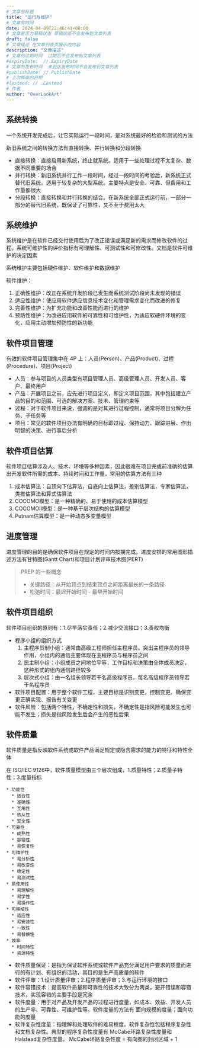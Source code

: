 ```yaml
---
# 文章的标题
title: "运行与维护"
# 文章的时间
date: 2024-04-09T22:46:41+08:00
# 文章是否为草稿状态 草稿状态不会发布到文章列表
draft: false
# 文章描述 在文章列表页展示的内容
description: "文章描述"
# 文章的过期时间  过期后不会发布到文章列表
#expiryDate:  //.ExpiryDate
# 文章的发布时间  未到达发布时间不会发布到文章列表
#publishDate: //.PublishDate
# 上次修改的日期
#lastmod: // .Lastmod
# 作者
author: "OverLookArt"
---
```


## 系统转换

一个系统开发完成后，让它实际运行一段时间，是对系统最好的检验和测试的方法

新旧系统之间的转换方法有直接转换、并行转换和分段转换

* 直接转换：直接启用新系统，终止就系统。适用于一些处理过程不太复杂、数据不同重要的场合
* 并行转换：新旧系统并行工作一段时间，经过一段时间的考验后，新系统正式替代旧系统。适用于较复杂的大型系统。主要特点是安全、可靠、但费用和工作量都很大
* 分段转换：直接转换和并行转换的结合。在新系统全部正式运行前，一部分一部分的替代旧系统，既保证了可靠性，又不至于费用太大

## 系统维护

系统维护是在软件已经交付使用后为了改正错误或满足新的需求而修改软件的过程。系统可维护性的评价指标有可理解性、可测试性和可修改性。文档是软件可维护的决定因素

系统维护主要包括硬件维护、软件维护和数据维护

软件维护：

1. 正确性维护：改正在系统开发阶段已发生而系统测试阶段尚未发现的错误
2. 适应性维护：使应用软件适应信息技术变化和管理需求变化而改进的修复
3. 完善性维护：为扩充功能和改善性能而进行的维护
4. 预防性维护：为改进应用软件的可靠性和可维护性，为适应软硬件环境的变化，应用主动增加预防性的新功能

## 软件项目管理

有效的软件项目管理集中在 4P 上：人员(Person)、产品(Product)、过程(Procedure)、项目(Project)

* 人员：参与项目的人员类型有项目管理人员、高级管理人员、开发人员、客户、最终用户
* 产品：开展项目之前，应先进行项目定义，即定义项目范围，其中包括建立产品的目的和范围、可选的解决方案、技术、管理约束等
* 过程：对于软件项目来说，强调的是对其进行过程控制，通常将项目分解为任务、子任务等
* 项目：常见的软件项目办法有明确的目标即过程、保持动力、跟踪进展、作出明智的决策、进行事后分析

## 软件项目估算

软件项目估算涉及人、技术、环境等多种因素，因此很难在项目完成前准确的估算出开发软件所需的成本、持续时间和工作量，常用的估算方法有三种

1. 成本估算法：自顶向下估算法，自底向上估算法，差别估算法，专家估算法，类推估算法和算式估算法
2. COCOMO模型：是一种精确的、易于使用的成本估算模型
3. COCOMOII模型：是一种基于层次结构的估算模型
4. Putnam估算模型：是一种动态多变量模型

## 进度管理

进度管理的目的是确保软件项目在规定的时间内按期完成。进度安排的常用图形描述方法有甘特图(Gantt Chart)和项目计划评审技术图(PERT)

> PREP 的一些概念
> * 关键路径：从开始顶点到结束顶点之间距离最长的一条路径
> * 松弛时间：最迟开始时间 - 最早开始时间

## 软件项目组织

软件项目组织的原则有：1.尽早落实责任；2.减少交流接口；3.责权均衡

* 程序小组的组织方式
  1. 主程序员制小组：通常由高级工程师担任主程序员。突出主程序员的领导作用，小组内的通信主要体现在主程序员与程序员之间
  2. 民主制小组：小组成员之间地位平等，工作目标和决策由全体成员决定，这种形式的组内通信路径较多
  3. 层次式小组：由一名组长领导若干名高级程序员，每名高级程序员领导若干名程序员
* 软件项目配置：用于整个软件工程，主要目标是识别变更，控制变更、确保变更正确实现、报告有关变更
* 软件风险：包括两个特性，不确定性和损失，不确定性是指风险可能发生也可能不发生；损失是指风险发生后会产生的恶性后果

## 软件质量

软件质量是指反映软件系统或软件产品满足规定或隐含需求的能力的特征和特性全体

在 ISO/IEC 9126中，软件质量模型由三个层次组成，1.质量特性；2.质量子特性；3.度量指标

``` markmap
* 功能性
  * 适合性
  * 准确性
  * 互用性
  * 依从性
  * 安全性
* 可靠性
  * 成熟性
  * 容错性
  * 易恢复性
* 可维护性
  * 易分析性
  * 易改变性
  * 稳定性
  * 易测试性
* 易使用性
  * 易理解性
  * 易学性
  * 易操作性
* 可移植性
  * 适应性
  * 易安装性
  * 一致性
  * 易替换性
* 效率
  * 时间特性
  * 资源特性
```

* 软件质量保证：是指为保证软件系统或软件产品充分满足用户要求的质量而进行的有计划、有组织的活动，其目的是生产高质量的软件
* 软件评审：1.设计质量评审；2.程序质量评审；3.与运行环境的接口
* 软件容错技术：提高软件质量和可靠性的技术大致分为两类，避开错误和容错技术，实现容错的主要手段是冗余
* 软件度量：用于对产品及开发产品的过程进行度量，如成本、效益、开发人员的生产率、可靠性、可维护性等。软件度量的方法有 面向规模的度量；面向功能的度量
* 软件复杂性度量：指理解和处理软件的难易程度。软件复杂性包括程序复杂性和文档复杂性。典型的程序复杂性度量有 McCabe环路复杂性度量和Halstead复杂性度量。 McCabe环路复杂性度 = 有向图的封闭区域 + 1